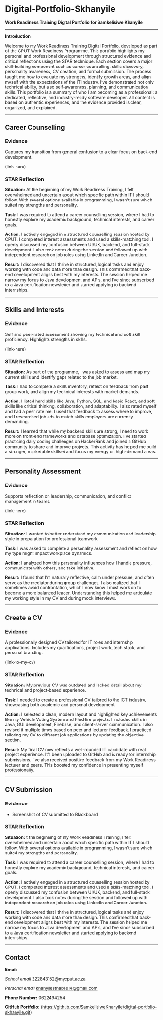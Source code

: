# Digital-Portfolio-Skhanyile

**Work Readiness Training Digital Portfolio for Samkelisiwe Khanyile**

---

  **Introduction**

Welcome to my Work Readiness Training Digital Portfolio, developed as part of the CPUT Work Readiness Programme. This portfolio highlights my personal and professional development through structured evidence and critical reflections using the STAR technique. Each section covers a major skill-building component such as career counselling, skills discovery, personality awareness, CV creation, and formal submission.
The process taught me how to evaluate my strengths, identify growth areas, and align myself with the expectations of the IT industry.
I’ve demonstrated not only technical ability, but also self-awareness, planning, and communication skills. This portfolio is a summary of who I am becoming as a professional: a dedicated, reflective, and industry-ready software developer. All content is based on authentic experiences, and the evidence provided is clear, organized, and explained.

---


##  Career Counselling

###  Evidence

Captures my transition from general confusion to a clear focus on back-end development.

(link-here)

### STAR Reflection
**Situation:** At the beginning of my Work Readiness Training, I felt overwhelmed and uncertain about which specific path within IT I should follow. With several options available in programming, I wasn’t sure which suited my strengths and personality. 

**Task:** I was required to attend a career counselling session, where I had to honestly explore my academic background, technical interests, and career goals.  

**Action:** I actively engaged in a structured counselling session hosted by CPUT. I completed interest assessments and used a skills-matching tool. I openly discussed my confusion between UI/UX, backend, and full-stack development. I also took notes during the session and followed up with independent research on job roles using LinkedIn and Career Junction. 

**Result:** I discovered that I thrive in structured, logical tasks and enjoy working with code and data more than design. This confirmed that back-end development aligns best with my interests. The session helped me narrow my focus to Java development and APIs, and I’ve since subscribed to a Java certification newsletter and started applying to backend internships.


---

##  Skills and Interests

###  Evidence
Self and peer-rated assessment showing my technical and soft skill proficiency.
Highlights strengths in skills.

 (link-here)

### STAR Reflection
**Situation:** As part of the programme, I was asked to assess and map my current skills and identify gaps related to the job market.

**Task:** I had to complete a skills inventory, reflect on feedback from past group work, and align my technical interests with market demands. 

**Action:**  I listed hard skills like Java, Python, SQL, and basic React, and soft skills like critical thinking, collaboration, and adaptability. I also rated myself and had a peer rate me. I used that feedback to assess where to improve, and I researched job ads to match skills employers are currently demanding.

**Result:** I learned that while my backend skills are strong, I need to work more on front-end frameworks and database optimization. I’ve started practicing daily coding challenges on HackerRank and joined a GitHub community to share and improve projects. This activity has helped me build a stronger, marketable skillset and focus my energy on high-demand areas.

---

##  Personality Assessment

###  Evidence
Supports reflection on leadership, communication, and conflict management in teams.


(link-here)

### STAR Reflection
**Situation:** I wanted to better understand my communication and leadership style in preparation for professional teamwork.

**Task:** I was asked to complete a personality assessment and reflect on how my type might impact workplace dynamics. 

**Action:**  I analyzed how this personality influences how I handle pressure, communicate with others, and take initiative. 

**Result:** I found that I’m naturally reflective, calm under pressure, and often serve as the mediator during group challenges. I also realized that I sometimes avoid confrontation, which I now know I must work on to become a more balanced leader. Understanding this helped me articulate my working style in my CV and during mock interviews.



---

##  Create a CV

###  Evidence
A professionally designed CV tailored for IT roles and internship applications.
Includes my qualifications, project work, tech stack, and personal branding.

(link-to-my-cv)

### STAR Reflection
**Situation:** My previous CV was outdated and lacked detail about my technical and project-based experience. 

**Task:** I needed to create a professional CV tailored to the ICT industry, showcasing both academic and personal development.

**Action:** I selected a clean, modern layout and highlighted key achievements like my Vehicle Voting System and FlexHire projects. I included skills in Java, GUI development, Firebase, and client-server communication. I also revised it multiple times based on peer and lecturer feedback. I practiced tailoring my CV to different job applications by updating the objective section. 

**Result:** My final CV now reflects a well-rounded IT candidate with real project experience. It’s been uploaded to GitHub and is ready for internship submissions. I've also received positive feedback from my Work Readiness lecturer and peers. This boosted my confidence in presenting myself professionally.

---

##  CV Submission

###  Evidence
- Screenshot of CV submitted to Blackboard

### STAR Reflection
**Situation:** t the beginning of my Work Readiness Training, I felt overwhelmed and uncertain about which specific path within IT I should follow. With several options available in programming, I wasn’t sure which suited my strengths and personality.  

**Task:** I was required to attend a career counselling session, where I had to honestly explore my academic background, technical interests, and career goals. 

**Action:**  I actively engaged in a structured counselling session hosted by CPUT. I completed interest assessments and used a skills-matching tool. I openly discussed my confusion between UI/UX, backend, and full-stack development. I also took notes during the session and followed up with independent research on job roles using LinkedIn and Career Junction. 

**Result:** I discovered that I thrive in structured, logical tasks and enjoy working with code and data more than design. This confirmed that back-end development aligns best with my interests. The session helped me narrow my focus to Java development and APIs, and I’ve since subscribed to a Java certification newsletter and started applying to backend internships.

---

##  Contact
**Email:** 

*School email* 222843152@mycput.ac.za

*Personal email* khanyilesthabile14@gmail.com

**Phone Number:** 0622494254 

**GitHub Portfolio:** (https://github.com/SamkelisiweKhanyile/digital-portfolio-skhanyile.git)
